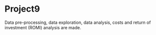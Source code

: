 # Project9

Data pre-processing, data exploration, data analysis, costs and return of investment (ROMI) analysis are made.